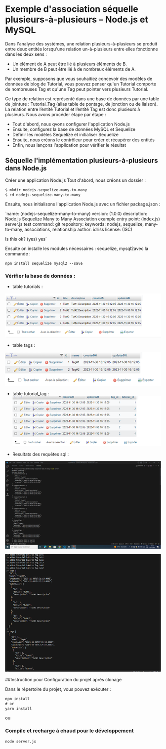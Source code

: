 # Exemple d'association séquelle plusieurs-à-plusieurs – Node.js et MySQL

Dans l'analyse des systèmes, une relation plusieurs-à-plusieurs se produit entre deux entités lorsqu'une relation un-à-plusieurs entre elles fonctionne dans les deux sens :
- Un élément de A peut être lié à plusieurs éléments de B.
- Un membre de B peut être lié à de nombreux éléments de A.

Par exemple, supposons que vous souhaitiez concevoir des modèles de données de blog de Tutorial, vous pouvez penser qu'un Tutorial comporte de nombreuses Tag et qu'une Tag peut pointer vers plusieurs Tutorial.

Ce type de relation est représenté dans une base de données par une table de jointure : Tutorial_Tag (alias table de pontage, de jonction ou de liaison).
La relation entre l’entité Tutorial et l’entité Tag est donc plusieurs à plusieurs. Nous avons procéder étape par étape :

+ Tout d'abord, nous qvons configurer l'application Node.js
+ Ensuite, configurez la base de données MySQL et Sequelize
+ Définir les modèles Sequelize et initialiser Sequelize
+ Ensuite, nous créons le contrôleur pour créer et récupérer des entités
+ Enfin, nous lançons l'application pour vérifier le résultat



## Séquelle l'implémentation plusieurs-à-plusieurs dans Node.js

Créer une application Node.js
Tout d'abord, nous créons un dossier :

```
$ mkdir nodejs-sequelize-many-to-many
$ cd nodejs-sequelize-many-to-many
```


Ensuite, nous initialisons l'application Node.js avec un fichier package.json :

`name: (nodejs-sequelize-many-to-many) 
version: (1.0.0) 
description: Node.js Sequelize Many to Many Association example
entry point: (index.js) server.js
test command: 
git repository: 
keywords: nodejs, sequelize, many-to-many, associations, relationship
author: idriss
license: (ISC)

Is this ok? (yes) yes`


Ensuite on installe les modules nécessaires : sequelize, mysql2avec la commande :

```
npm install sequelize mysql2 --save
```


### Vérifier la base de données :

- table tutorials :

![sequelize-many-to-many-relationship-node-js-example-table-tutorial](sequelize-many-to-many-relationship-node-js-example-table-tutorial.png)

- table tags :

![sequelize-many-to-many-relationship-node-js-example-table-tags](sequelize-many-to-many-relationship-node-js-example-table-tags.png)

- table tutorial_tag :
![sequelize-many-to-many-relationship-node-js-example-tutorial_tag](sequelize-many-to-many-relationship-node-js-example-tutorial_tag.png)



- Resultats des requêtes sql  :

![sequelize-many-to-many-relationship-node-js-example-result1](sequelize-many-to-many-relationship-node-js-example-result1.png)

![sequelize-many-to-many-relationship-node-js-example-result2](sequelize-many-to-many-relationship-node-js-example-result2.png)





##Instruction pour Configuration du projet après  clonage
   
Dans le répertoire du projet, vous pouvez exécuter :

```
npm install
# or
yarn install
```

ou


### Compile et recharge à chaud pour le développement

```
node server.js 

```


